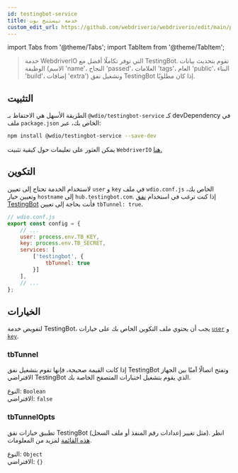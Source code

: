 ```yaml
---
id: testingbot-service
title: خدمة تيستنج بوت
custom_edit_url: https://github.com/webdriverio/webdriverio/edit/main/packages/wdio-testingbot-service/README.md
---
```


import Tabs from '@theme/Tabs';
import TabItem from '@theme/TabItem';

> خدمة WebdriverIO التي توفر تكاملًا أفضل مع TestingBot. تقوم بتحديث بيانات الوظيفة (الاسم 'name'، النجاح 'passed'، العلامات 'tags'، العام 'public'، البناء 'build'، إضافات 'extra') وتشغيل نفق TestingBot إذا كان مطلوبًا.

## التثبيت

الطريقة الأسهل هي الاحتفاظ بـ `@wdio/testingbot-service` كـ devDependency في ملف `package.json` الخاص بك، عبر:

```sh
npm install @wdio/testingbot-service --save-dev
```

يمكن العثور على تعليمات حول كيفية تثبيت `WebdriverIO` [هنا.](https://webdriver.io/docs/gettingstarted)

## التكوين

لاستخدام الخدمة تحتاج إلى تعيين `user` و `key` في ملف `wdio.conf.js` الخاص بك، وتعيين خيار `hostname` إلى `hub.testingbot.com`. إذا كنت ترغب في استخدام [نفق TestingBot](https://testingbot.com/support/other/tunnel) فأنت بحاجة إلى تعيين `tbTunnel: true`.

```js
// wdio.conf.js
export const config = {
    // ...
    user: process.env.TB_KEY,
    key: process.env.TB_SECRET,
    services: [
        ['testingbot', {
            tbTunnel: true
        }]
    ],
    // ...
};
```

## الخيارات

لتفويض خدمة TestingBot، يجب أن يحتوي ملف التكوين الخاص بك على خيارات [`user`](https://webdriver.io/docs/options#user) و [`key`](https://webdriver.io/docs/options#key).

### tbTunnel
إذا كانت القيمة صحيحة، فإنها تقوم بتشغيل نفق TestingBot وتفتح اتصالًا آمنًا بين الجهاز الافتراضي TestingBot الذي يقوم بتشغيل اختبارات المتصفح الخاصة بك.

النوع: `Boolean`<br />
الافتراضي: `false`

### tbTunnelOpts
تطبيق خيارات نفق TestingBot (مثل تغيير إعدادات رقم المنفذ أو ملف السجل). انظر [هذه القائمة](https://github.com/testingbot/testingbot-tunnel-launcher) لمزيد من المعلومات.

النوع: `Object`<br />
الافتراضي: `{}`